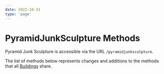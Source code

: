 ```yaml
---
date: 2022-10-31
type: 'page'
---
```


# PyramidJunkSculpture Methods

Pyramid Junk Sculpture is accessible via the URL `/pyramidjunksculpture`.

The list of methods below represents changes and additions to the methods that all [Buildings](/api/Buildings) share.
